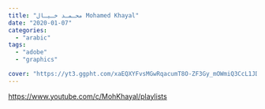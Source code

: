 ```yaml
---
title: "محـمـد خـيـال Mohamed Khayal"
date: "2020-01-07"
categories:
  - "arabic"
tags:
  - "adobe"
  - "graphics"

cover: "https://yt3.ggpht.com/xaEQXYFvsMGwRqacumT8O-ZF3Gy_mOWmiQ3CcL1JDTmZfm6gZiqwU6ckQPZblnMAZ4REiBo3=s88-c-k-c0x00ffffff-no-rj"
---
```


https://www.youtube.com/c/MohKhayal/playlists
